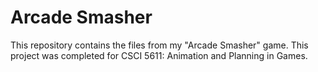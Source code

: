 # Arcade Smasher
This repository contains the files from my "Arcade Smasher" game.
This project was completed for CSCI 5611: Animation and Planning in Games.